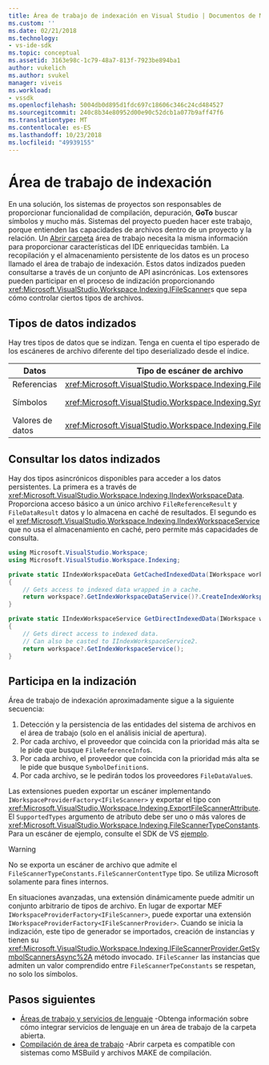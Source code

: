 ```yaml
---
title: Área de trabajo de indexación en Visual Studio | Documentos de Microsoft
ms.custom: ''
ms.date: 02/21/2018
ms.technology:
- vs-ide-sdk
ms.topic: conceptual
ms.assetid: 3163e98c-1c79-48a7-813f-7923be894ba1
author: vukelich
ms.author: svukel
manager: viveis
ms.workload:
- vssdk
ms.openlocfilehash: 5004db0d895d1fdc697c18606c346c24cd484527
ms.sourcegitcommit: 240c8b34e80952d00e90c52dcb1a077b9aff47f6
ms.translationtype: MT
ms.contentlocale: es-ES
ms.lasthandoff: 10/23/2018
ms.locfileid: "49939155"
---
```

# <a name="workspace-indexing"></a>Área de trabajo de indexación

En una solución, los sistemas de proyectos son responsables de proporcionar funcionalidad de compilación, depuración, **GoTo** buscar símbolos y mucho más. Sistemas del proyecto pueden hacer este trabajo, porque entienden las capacidades de archivos dentro de un proyecto y la relación. Un [Abrir carpeta](../ide/develop-code-in-visual-studio-without-projects-or-solutions.md) área de trabajo necesita la misma información para proporcionar características del IDE enriquecidas también. La recopilación y el almacenamiento persistente de los datos es un proceso llamado el área de trabajo de indexación. Estos datos indizados pueden consultarse a través de un conjunto de API asincrónicas. Los extensores pueden participar en el proceso de indización proporcionando <xref:Microsoft.VisualStudio.Workspace.Indexing.IFileScanner>s que sepa cómo controlar ciertos tipos de archivos.

## <a name="types-of-indexed-data"></a>Tipos de datos indizados

Hay tres tipos de datos que se indizan. Tenga en cuenta el tipo esperado de los escáneres de archivo diferente del tipo deserializado desde el índice.

|Datos|Tipo de escáner de archivo|Tipo de resultado de consulta de índice|Tipos relacionados|
|--|--|--|--|
|Referencias|<xref:Microsoft.VisualStudio.Workspace.Indexing.FileReferenceInfo>|<xref:Microsoft.VisualStudio.Workspace.Indexing.FileReferenceResult>|<xref:Microsoft.VisualStudio.Workspace.Indexing.FileReferenceInfoType>|
|Símbolos|<xref:Microsoft.VisualStudio.Workspace.Indexing.SymbolDefinition>|<xref:Microsoft.VisualStudio.Workspace.Indexing.SymbolDefinitionSearchResult>|<xref:Microsoft.VisualStudio.Workspace.Indexing.ISymbolService> debe usarse en lugar de `IIndexWorkspaceService` para las consultas|
|Valores de datos|<xref:Microsoft.VisualStudio.Workspace.Indexing.FileDataValue>|<xref:Microsoft.VisualStudio.Workspace.Indexing.FileDataResult`1>||

## <a name="querying-for-indexed-data"></a>Consultar los datos indizados

Hay dos tipos asincrónicos disponibles para acceder a los datos persistentes. La primera es a través de <xref:Microsoft.VisualStudio.Workspace.Indexing.IIndexWorkspaceData>. Proporciona acceso básico a un único archivo `FileReferenceResult` y `FileDataResult` datos y lo almacena en caché de resultados. El segundo es el <xref:Microsoft.VisualStudio.Workspace.Indexing.IIndexWorkspaceService> que no usa el almacenamiento en caché, pero permite más capacidades de consulta.

```csharp
using Microsoft.VisualStudio.Workspace;
using Microsoft.VisualStudio.Workspace.Indexing;

private static IIndexWorkspaceData GetCachedIndexedData(IWorkspace workspace)
{
    // Gets access to indexed data wrapped in a cache.
    return workspace?.GetIndexWorkspaceDataService()?.CreateIndexWorkspaceData();
}

private static IIndexWorkspaceService GetDirectIndexedData(IWorkspace workspace)
{
    // Gets direct access to indexed data.
    // Can also be casted to IIndexWorkspaceService2.
    return workspace?.GetIndexWorkspaceService();
}
```

## <a name="participating-in-indexing"></a>Participa en la indización

Área de trabajo de indexación aproximadamente sigue a la siguiente secuencia:

1. Detección y la persistencia de las entidades del sistema de archivos en el área de trabajo (solo en el análisis inicial de apertura).
1. Por cada archivo, el proveedor que coincida con la prioridad más alta se le pide que busque `FileReferenceInfo`s.
1. Por cada archivo, el proveedor que coincida con la prioridad más alta se le pide que busque `SymbolDefinition`s.
1. Por cada archivo, se le pedirán todos los proveedores `FileDataValue`s.

Las extensiones pueden exportar un escáner implementando `IWorkspaceProviderFactory<IFileScanner>` y exportar el tipo con <xref:Microsoft.VisualStudio.Workspace.Indexing.ExportFileScannerAttribute>. El `SupportedTypes` argumento de atributo debe ser uno o más valores de <xref:Microsoft.VisualStudio.Workspace.Indexing.FileScannerTypeConstants>. Para un escáner de ejemplo, consulte el SDK de VS [ejemplo](https://github.com/Microsoft/VSSDK-Extensibility-Samples/blob/master/Open_Folder_Extensibility/C%23/SymbolScannerSample/TxtFileSymbolScanner.cs).

> [!WARNING]
> No se exporta un escáner de archivo que admite el `FileScannerTypeConstants.FileScannerContentType` tipo. Se utiliza Microsoft solamente para fines internos.

En situaciones avanzadas, una extensión dinámicamente puede admitir un conjunto arbitrario de tipos de archivo. En lugar de exportar MEF `IWorkspaceProviderFactory<IFileScanner>`, puede exportar una extensión `IWorkspaceProviderFactory<IFileScannerProvider>`. Cuando se inicia la indización, este tipo de generador se importados, creación de instancias y tienen su <xref:Microsoft.VisualStudio.Workspace.Indexing.IFileScannerProvider.GetSymbolScannersAsync%2A> método invocado. `IFileScanner` las instancias que admiten un valor comprendido entre `FileScannerTpeConstants` se respetan, no solo los símbolos.

## <a name="next-steps"></a>Pasos siguientes

* [Áreas de trabajo y servicios de lenguaje](workspace-language-services.md) -Obtenga información sobre cómo integrar servicios de lenguaje en un área de trabajo de la carpeta abierta.
* [Compilación de área de trabajo](workspace-build.md) -Abrir carpeta es compatible con sistemas como MSBuild y archivos MAKE de compilación.